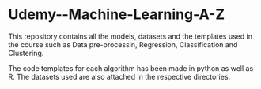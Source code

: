 # Udemy--Machine-Learning-A-Z
This repository contains all the models, datasets and the templates used in the course such as Data pre-processin, Regression, Classification and Clustering.

The code templates for each algorithm has been made in python as well as R. The datasets used are also attached in the respective directories.
